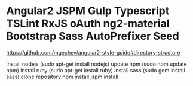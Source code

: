 # Angular2 JSPM Gulp Typescript TSLint RxJS oAuth ng2-material Bootstrap Sass AutoPrefixer Seed

https://github.com/mgechev/angular2-style-guide#directory-structure


install nodejs (sudo apt-get install nodejs)
update npm (sudo npm update npm)
install ruby (sudo apt-get install ruby)
install sass (sudo gem install sass)
clone repository
npm install
jspm install